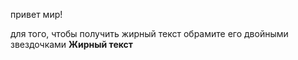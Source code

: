привет мир!

для того, чтобы получить жирный текст обрамите его двойными звездочками **Жирный текст**